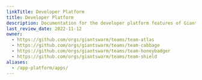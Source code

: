 ```yaml
---
linkTitle: Developer Platform
title: Developer Platform
description: Documentation for the developer platform features of Giant Swarm.
last_review_date: 2022-11-12
owner:
  - https://github.com/orgs/giantswarm/teams/team-atlas
  - https://github.com/orgs/giantswarm/teams/team-cabbage
  - https://github.com/orgs/giantswarm/teams/team-honeybadger
  - https://github.com/orgs/giantswarm/teams/team-shield
aliases:
  - /app-platform/apps/
---
```

